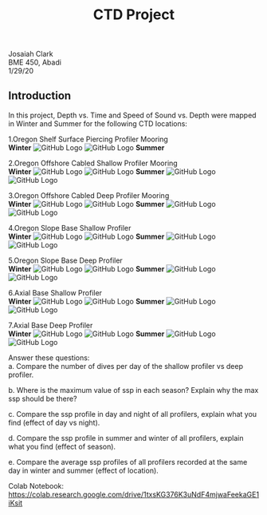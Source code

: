 # <div align=center>    CTD Project </div> <br>

Josaiah Clark<br>
BME 450, Abadi<br>
1/29/20<br>

## Introduction
In this project, Depth vs. Time and Speed of Sound vs. Depth were mapped in Winter and Summer for the following CTD locations:


1.Oregon Shelf Surface Piercing Profiler Mooring<br>
**Winter**
![GitHub Logo](Oregon_Shelf_Surface_Piercing_Profiler_Mooring/Winter/dvt.png)
![GitHub Logo](Oregon_Shelf_Surface_Piercing_Profiler_Mooring/Winter/ssp.png)
**Summer**

2.Oregon Offshore Cabled Shallow Profiler Mooring<br>
**Winter**
![GitHub Logo](Oregon_Offshore_Cabled_Shallow_Profiler_Mooring/Winter/dvt.png)
![GitHub Logo](Oregon_Offshore_Cabled_Shallow_Profiler_Mooring/Winter/ssp.png)
**Summer**
![GitHub Logo](Oregon_Offshore_Cabled_Shallow_Profiler_Mooring/Summer/dvt.png)
![GitHub Logo](Oregon_Offshore_Cabled_Shallow_Profiler_Mooring/Summer/dvt.png)

3.Oregon Offshore Cabled Deep Profiler Mooring<br>
**Winter**
![GitHub Logo](Oregon_Offshore_Cabled_Deep_Profiler_Mooring/Winter/dvt.png)
![GitHub Logo](Oregon_Offshore_Cabled_Deep_Profiler_Mooring/Winter/ssp.png)
**Summer**
![GitHub Logo](Oregon_Offshore_Cabled_Deep_Profiler_Mooring/Summer/dvt.png)
![GitHub Logo](Oregon_Offshore_Cabled_Deep_Profiler_Mooring/Summer/ssp.png)

4.Oregon Slope Base Shallow Profiler<br>
**Winter**
![GitHub Logo](Oregon_Slope_Base_Shallow_Profiler/Winter/dvt.png)
![GitHub Logo](Oregon_Slope_Base_Shallow_Profiler/Winter/dvt.png)
**Summer**
![GitHub Logo](Oregon_Slope_Base_Shallow_Profiler/Summer/dvt.png)
![GitHub Logo](Oregon_Slope_Base_Shallow_Profiler/Summer/ssp.png)

5.Oregon Slope Base Deep Profiler<br>
**Winter**
![GitHub Logo](Oregon_Slope_Base_Deep_Profiler/Winter/dvt.png)
![GitHub Logo](Oregon_Slope_Base_Deep_Profiler/Winter/ssp.png)
**Summer**
![GitHub Logo](Oregon_Slope_Base_Deep_Profiler/Summer/dvt.png)
![GitHub Logo](Oregon_Slope_Base_Deep_Profiler/Summer/ssp.png)

6.Axial Base Shallow Profiler<br>
**Winter**
![GitHub Logo](Axial_Base_Shallow_Profiler/Winter/dvt.png)
![GitHub Logo](Axial_Base_Shallow_Profiler/Winter/ssp.png)
**Summer**
![GitHub Logo](Axial_Base_Shallow_Profiler/Summer/dvt.png)
![GitHub Logo](Axial_Base_Shallow_Profiler/Summer/ssp.png)

7.Axial Base Deep Profiler<br>
**Winter**
![GitHub Logo](Axial_Base_Deep_Profiler/Winter/dvt.png)
![GitHub Logo](Axial_Base_Deep_Profiler/Winter/ssp.png)
**Summer**
![GitHub Logo](Axial_Base_Deep_Profiler/Summer/dvt.png)
![GitHub Logo](Axial_Base_Deep_Profiler/Summer/ssp.png)

Answer these questions:<br>
a. Compare the number of dives per day of the shallow profiler vs deep profiler.<br>


b. Where is the maximum value of ssp in each season? Explain why the max ssp should be there?<br>


c. Compare the ssp profile in day and night of all profilers, explain what you find (effect of day vs night).<br>


d. Compare the ssp profile in summer and winter of all profilers, explain what you find (effect of season).<br>


e. Compare the average ssp profiles of all profilers recorded at the same day in winter and summer (effect of location).<br>

Colab Notebook: https://colab.research.google.com/drive/1txsKG376K3uNdF4mjwaFeekaGE1iKsit
